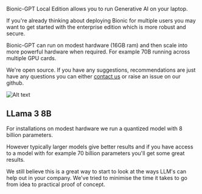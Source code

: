 Bionic-GPT Local Edition allows you to run Generative AI on your laptop.

If you're already thinking about deploying Bionic for multiple users you may want to get started with the enterprise edition which is more robust and secure.

Bionic-GPT can run on modest hardware (16GB ram) and then scale into more powerful hardware when required. For example 70B running across multiple GPU cards.

We're open source. If you have any suggestions, recommendations are just have any questions you can either [contact us](/contact) or raise an issue on our github.

![Alt text](/landing-page/bionic-console.png "Start Screen")

## LLama 3 8B

For installations on modest hardware we run a quantized model with 8 billion parameters.

However typically larger models give better results and if you have access to a model with for example 70 billion parameters you'll get some great results.

We still believe this is a great way to start to look at the ways LLM's can help out in your company. We've tried to minimise the time it takes to go from idea to practical proof of concept.